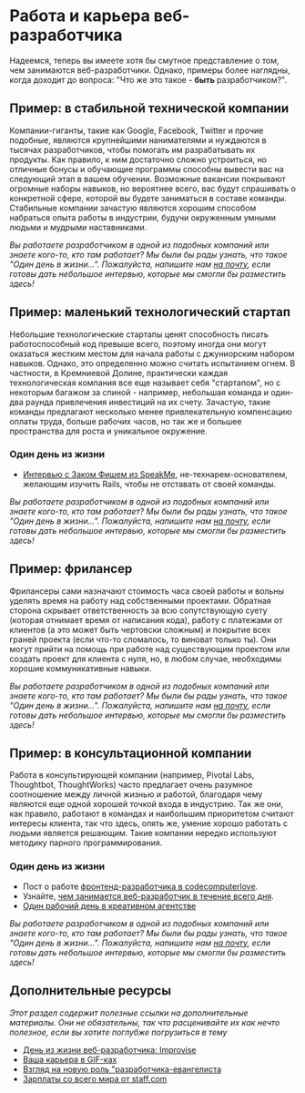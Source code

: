 # Работа и карьера веб-разработчика

Надеемся, теперь вы имеете хотя бы смутное представление о том, чем занимаются веб-разработчики. Однако, примеры более наглядны, когда доходит до вопроса: "Что же это такое - **быть** разработчиком?".

## Пример: в стабильной технической компании

Компании-гиганты, такие как Google, Facebook, Twitter и прочие подобные, являются крупнейшими нанимателями и нуждаются в тысячах разработчиков, чтобы помогать им разрабатывать их продукты. Как правило, к ним достаточно сложно устроиться, но отличные бонусы и обучающие программы способны вывести вас на следующий этап в вашем обучении. Возможные вакансии покрывают огромные наборы навыков, но вероятнее всего, вас будут спрашивать о конкретной сфере, которой вы будете заниматься в составе команды. Стабильные компании зачастую являются хорошим способом набраться опыта работы в индустрии, будучи окруженным умными людьми и мудрыми наставниками.

*Вы работаете разработчиком в одной из подобных компаний или знаете кого-то, кто там работает? Мы были бы рады узнать, что такое "Один день в жизни...". Пожалуйста, напишите нам [на почту](mailto:frey@list.ru), если готовы дать небольшое интервью, которые мы смогли бы разместить здесь!*

## Пример: маленький технологический стартап

Небольшие технологические стартапы ценят способность писать работоспособный код превыше всего, поэтому иногда они могут оказаться жестким местом для начала работы с джуниорским набором навыков. Однако, это определенно можно считать испытанием огнем. В частности, в Кремниевой Долине, практически каждая технологическая компания все еще называет себя "стартапом", но с некоторым багажом за спиной - например, небольшая команда и один-два раунда привлечения инвестиций на их счету. Зачастую, такие команды предлагают несколько менее привлекательную компенсацию оплаты труда, больше рабочих часов, но так же и большее пространства для роста и уникальное окружение.

### Один день из жизни

* [Интервью с Заком Фишем из SpeakMe](http://1000hours.io/post/82536681454/interview-with-zack-fisch-of-speakme), не-технарем-основателем, желающим изучить Rails, чтобы не отставать от своей команды.

*Вы работаете разработчиком в одной из подобных компаний или знаете кого-то, кто там работает? Мы были бы рады узнать, что такое "Один день в жизни...". Пожалуйста, напишите нам [на почту](mailto:frey@list.ru), если готовы дать небольшое интервью, которые мы смогли бы разместить здесь!*

## Пример: фрилансер

Фрилансеры сами назначают стоимость часа своей работы и вольны уделять время на работу над собственными проектами. Обратная сторона скрывает ответственность за всю сопутствующую суету (которая отнимает время от написания кода), работу с платежами от клиентов (а это может быть чертовски сложным) и покрытие всех граней проекта (если что-то сломалось, то виноват только ты). Они могут прийти на помощь при работе над существующим проектом или создать проект для клиента с нуля, но, в любом случае, необходимы хорошие коммуникативные навыки.

*Вы работаете разработчиком в одной из подобных компаний или знаете кого-то, кто там работает? Мы были бы рады узнать, что такое "Один день в жизни...". Пожалуйста, напишите нам [на почту](mailto:frey@list.ru), если готовы дать небольшое интервью, которые мы смогли бы разместить здесь!*

## Пример: в консультационной компании

Работа в консультирующей компании (например, Pivotal Labs, Thoughtbot, ThoughtWorks) часто предлагает очень разумное соотношение между личной жизнью и работой, благодаря чему являются еще одной хорошей точкой входа в индустрию. Так же они, как правило, работают в командах и наибольшим приоритетом считают интересы клиента, так что здесь, опять же, умение хорошо работать с людьми является решающим. Такие компании нередко используют методику парного программирования.

### Один день из жизни

* Пост о работе [фронтенд-разработчика в codecomputerlove](http://www.codecomputerlove.com/blog/2013/11/a-day-in-the-life-of-a-web-developer/).
* Узнайте, [чем занимается веб-разработчик в течение всего дня](http://www.kitsmedia.ca/what-does-a-web-developer-do-all-day/).
* [Один рабочий день в креативном агентстве](http://www.torpedogroup.com/blog/a-day-in-the-life-of-a-web-developer/)

*Вы работаете разработчиком в одной из подобных компаний или знаете кого-то, кто там работает? Мы были бы рады узнать, что такое "Один день в жизни...". Пожалуйста, напишите нам [на почту](mailto:frey@list.ru), если готовы дать небольшое интервью, которые мы смогли бы разместить здесь!*

## Дополнительные ресурсы

*Этот раздел содержит полезные ссылки на дополнительные материалы. Они не обязательны, так что расценивайте их как нечто полезное, если вы хотите поглубже погрузиться в тему*

* [День из жизни веб-разработчика: Improvise](http://blogs.lt.vt.edu/compass/a-day-in-the-life-of-a-web-developer-improvise/)
* [Ваша карьера в GIF-ках](http://net.tutsplus.com/articles/general/the-11-phases-of-a-web-developers-career-as-illustrated-by-memes/)
* [Взгляд на новую роль "разработчика-евангелиста](http://thenextweb.com/dd/2012/06/03/a-day-in-the-life-of-a-developer-evangelist/)
* [Зарплаты со всего мира от staff.com](http://www.staff.com/blog/it-jobs-with-the-highest-pay-and-fastest-growth-infographic/)
